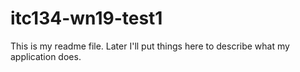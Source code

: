 # itc134-wn19-test1

This is my readme file. Later I'll put things here to describe what my application does.
